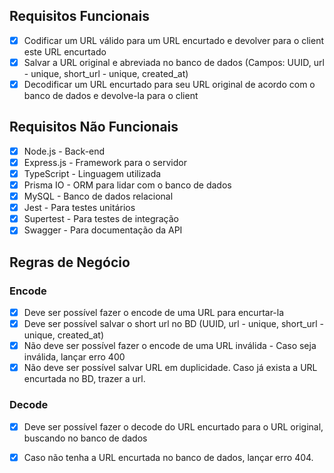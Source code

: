 ## Requisitos Funcionais
- [x] Codificar um URL válido para um URL encurtado e devolver para o client este URL encurtado
- [x] Salvar a URL original e abreviada no banco de dados (Campos: UUID, url - unique, short_url - unique, created_at)
- [x] Decodificar um URL encurtado para seu URL original de acordo com o banco de dados e devolve-la para o client

## Requisitos Não Funcionais
- [x] Node.js - Back-end
- [x] Express.js - Framework para o servidor
- [x] TypeScript - Linguagem utilizada
- [x] Prisma IO - ORM para lidar com o banco de dados
- [x] MySQL - Banco de dados relacional
- [x] Jest - Para testes unitários
- [x] Supertest - Para testes de integração
- [x] Swagger - Para documentação da API

## Regras de Negócio

### Encode
- [x] Deve ser possível fazer o encode de uma URL para encurtar-la
- [x] Deve ser possível salvar o short url no BD (UUID, url - unique, short_url - unique, created_at)
- [x] Não deve ser possível fazer o encode de uma URL inválida - Caso seja inválida, lançar erro 400
- [x] Não deve ser possível salvar URL em duplicidade. Caso já exista a URL encurtada no BD, trazer a url.

### Decode
- [x] Deve ser possível fazer o decode do URL encurtado para o URL original, buscando no banco de dados
- [x] Caso não tenha a URL encurtada no banco de dados, lançar erro 404.

